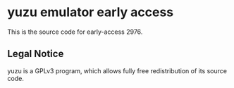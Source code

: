 yuzu emulator early access
=============

This is the source code for early-access 2976.

## Legal Notice

yuzu is a GPLv3 program, which allows fully free redistribution of its source code.